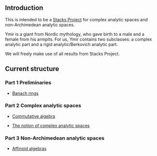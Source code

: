 

## Introduction
This is intended to be a [Stacks Project](https://stacks.math.columbia.edu) for complex analytic spaces and non-Archimedean analytic spaces.

Ymir is a giant from Nordic mythology, who gave birth to a male and a female from his armpits. For us, Ymir contains two subclasses: a complex analytic part and a rigid analytic/Berkovich analytic part.

We will freely make use of all results from Stacks Project.
 

## Current structure

### Part 1 Preliminaries

- [Banach rings](Banach-Rings.pdf)

### Part 2 Complex analytic spaces

- [Commutative algebra](Commutative-Algebra.pdf)

- [The notion of complex analytic spaces](Complex-Analytic-Spaces.pdf)

### Part 3 Non-Archimedean analytic spaces

- [Affinoid algebras](Affinoid-Algebras.pdf)
